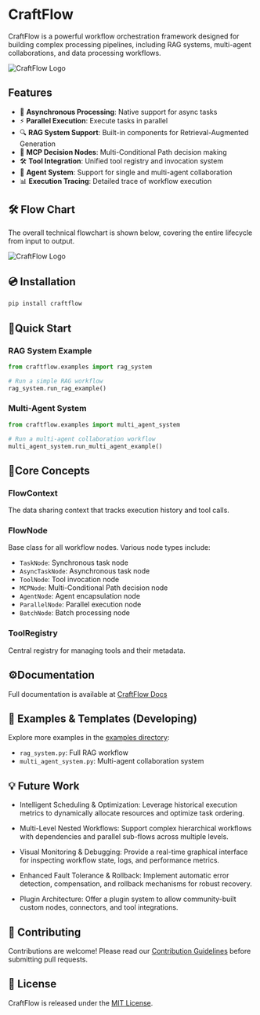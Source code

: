 # CraftFlow

CraftFlow is a powerful workflow orchestration framework designed for building complex processing pipelines, including RAG systems, multi-agent collaborations, and data processing workflows.

![CraftFlow Logo](images/logo.jpg) <!-- 可选：添加一个logo -->

## Features

- 🚀 **Asynchronous Processing**: Native support for async tasks
- ⚡ **Parallel Execution**: Execute tasks in parallel
- 🔍 **RAG System Support**: Built-in components for Retrieval-Augmented Generation
- 🧠 **MCP Decision Nodes**: Multi-Conditional Path decision making
- 🛠️ **Tool Integration**: Unified tool registry and invocation system
- 🤖 **Agent System**: Support for single and multi-agent collaboration
- 📊 **Execution Tracing**: Detailed trace of workflow execution

## 🛠️ Flow Chart
The overall technical flowchart is shown below, covering the entire lifecycle from input to output.

![CraftFlow Logo](images/mermaid.png)



## 💿 Installation

```bash
pip install craftflow
```

## 🏁Quick Start

### RAG System Example

```python
from craftflow.examples import rag_system

# Run a simple RAG workflow
rag_system.run_rag_example()
```

### Multi-Agent System

```python
from craftflow.examples import multi_agent_system

# Run a multi-agent collaboration workflow
multi_agent_system.run_multi_agent_example()
```

## 🔑Core Concepts

### FlowContext
The data sharing context that tracks execution history and tool calls.

### FlowNode
Base class for all workflow nodes. Various node types include:
- `TaskNode`: Synchronous task node
- `AsyncTaskNode`: Asynchronous task node
- `ToolNode`: Tool invocation node
- `MCPNode`: Multi-Conditional Path decision node
- `AgentNode`: Agent encapsulation node
- `ParallelNode`: Parallel execution node
- `BatchNode`: Batch processing node

### ToolRegistry
Central registry for managing tools and their metadata.

## ⚙️Documentation

Full documentation is available at [CraftFlow Docs](craftflow/docs/guide.md)

## 📂 Examples & Templates (Developing)

Explore more examples in the [examples directory](craftflow/examples/):
- `rag_system.py`: Full RAG workflow
- `multi_agent_system.py`: Multi-agent collaboration system


## 💡 Future Work
- Intelligent Scheduling & Optimization: Leverage historical execution metrics to dynamically allocate resources and optimize task ordering.

- Multi-Level Nested Workflows: Support complex hierarchical workflows with dependencies and parallel sub-flows across multiple levels.

- Visual Monitoring & Debugging: Provide a real-time graphical interface for inspecting workflow state, logs, and performance metrics.

- Enhanced Fault Tolerance & Rollback: Implement automatic error detection, compensation, and rollback mechanisms for robust recovery.

- Plugin Architecture: Offer a plugin system to allow community-built custom nodes, connectors, and tool integrations.

## 🤝 Contributing

Contributions are welcome! Please read our [Contribution Guidelines](CONTRIBUTING.md) before submitting pull requests.

## 📜 License

CraftFlow is released under the [MIT License](LICENSE).